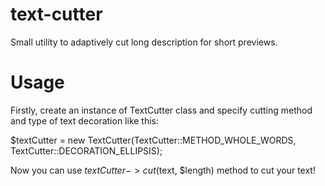 # text-cutter
Small utility to adaptively cut long description for short previews.

# Usage
Firstly, create an instance of TextCutter class and specify cutting method and type of text decoration like this:

$textCutter = new TextCutter(TextCutter::METHOD_WHOLE_WORDS, TextCutter::DECORATION_ELLIPSIS);

Now you can use $textCutter->cut($text, $length) method to cut your text!
